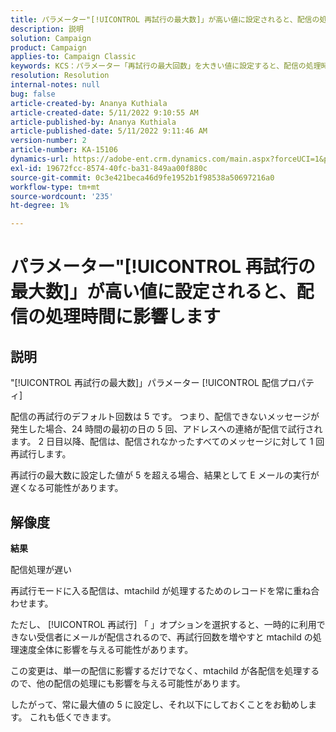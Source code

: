 ```yaml
---
title: パラメーター"[!UICONTROL 再試行の最大数]」が高い値に設定されると、配信の処理時間に影響します
description: 説明
solution: Campaign
product: Campaign
applies-to: Campaign Classic
keywords: KCS：パラメーター「再試行の最大回数」を大きい値に設定すると、配信の処理時間にどのような影響があるか
resolution: Resolution
internal-notes: null
bug: false
article-created-by: Ananya Kuthiala
article-created-date: 5/11/2022 9:10:55 AM
article-published-by: Ananya Kuthiala
article-published-date: 5/11/2022 9:11:46 AM
version-number: 2
article-number: KA-15106
dynamics-url: https://adobe-ent.crm.dynamics.com/main.aspx?forceUCI=1&pagetype=entityrecord&etn=knowledgearticle&id=1e53c73c-0ad1-ec11-a7b5-0022480a8e40
exl-id: 19672fcc-8574-40fc-ba31-849aa00f880c
source-git-commit: 0c3e421beca46d9fe1952b1f98538a50697216a0
workflow-type: tm+mt
source-wordcount: '235'
ht-degree: 1%

---
```


# パラメーター&quot;[!UICONTROL 再試行の最大数]」が高い値に設定されると、配信の処理時間に影響します

## 説明

&quot;[!UICONTROL 再試行の最大数]」パラメーター [!UICONTROL 配信プロパティ]


配信の再試行のデフォルト回数は 5 です。 つまり、配信できないメッセージが発生した場合、24 時間の最初の日の 5 回、アドレスへの連絡が配信で試行されます。 2 日目以降、配信は、配信されなかったすべてのメッセージに対して 1 回再試行します。



再試行の最大数に設定した値が 5 を超える場合、結果として E メールの実行が遅くなる可能性があります。


## 解像度

<b>結果</b>

配信処理が遅い

再試行モードに入る配信は、mtachild が処理するためのレコードを常に重ね合わせます。

ただし、 [!UICONTROL 再試行] 「 」オプションを選択すると、一時的に利用できない受信者にメールが配信されるので、再試行回数を増やすと mtachild の処理速度全体に影響を与える可能性があります。

この変更は、単一の配信に影響するだけでなく、mtachild が各配信を処理するので、他の配信の処理にも影響を与える可能性があります。

したがって、常に最大値の 5 に設定し、それ以下にしておくことをお勧めします。 これも低くできます。
